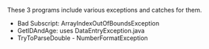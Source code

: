 These 3 programs include various exceptions and catches for them.
- Bad Subscript: ArrayIndexOutOfBoundsException
- GetIDAndAge: uses DataEntryException.java
- TryToParseDouble - NumberFormatException
